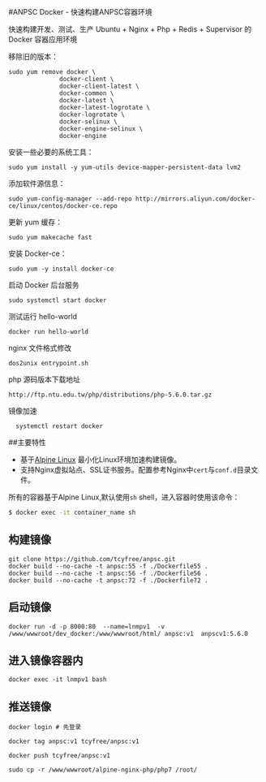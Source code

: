 #ANPSC Docker - 快速构建ANPSC容器环境

快速构建开发、测试、生产 Ubuntu + Nginx + Php + Redis + Supervisor 的Docker 容器应用环境


移除旧的版本：

    sudo yum remove docker \
                  docker-client \
                  docker-client-latest \
                  docker-common \
                  docker-latest \
                  docker-latest-logrotate \
                  docker-logrotate \
                  docker-selinux \
                  docker-engine-selinux \
                  docker-engine

安装一些必要的系统工具：

    sudo yum install -y yum-utils device-mapper-persistent-data lvm2


添加软件源信息：

    sudo yum-config-manager --add-repo http://mirrors.aliyun.com/docker-ce/linux/centos/docker-ce.repo



更新 yum 缓存：

    sudo yum makecache fast
    


安装 Docker-ce：

    sudo yum -y install docker-ce


启动 Docker 后台服务

    sudo systemctl start docker


测试运行 hello-world

    docker run hello-world


nginx 文件格式修改
    
    dos2unix entrypoint.sh
    
php 源码版本下载地址
   
    http://ftp.ntu.edu.tw/php/distributions/php-5.6.0.tar.gz


镜像加速  
     
      systemctl restart docker

##主要特性

+ 基于[Alpine Linux](https://alpinelinux.org/) 最小化Linux环境加速构建镜像。 
+ 支持Nginx虚拟站点、SSL证书服务。配置参考Nginx中`cert`与`conf.d`目录文件。

所有的容器基于Alpine Linux,默认使用`sh` shell，进入容器时使用该命令：

```bash
$ docker exec -it container_name sh
```

## 构建镜像
    git clone https://github.com/tcyfree/anpsc.git
    docker build --no-cache -t anpsc:55 -f ./Dockerfile55 .
    docker build --no-cache -t anpsc:56 -f ./Dockerfile56 .
    docker build --no-cache -t anpsc:72 -f ./Dockerfile72 .
    
## 启动镜像
    docker run -d -p 8000:80  --name=lnmpv1  -v /www/wwwroot/dev_docker:/www/wwwroot/html/ anpsc:v1  anpscv1:5.6.0
 
    
## 进入镜像容器内
    docker exec -it lnmpv1 bash

        

## 推送镜像
    docker login # 先登录
    
    docker tag anpsc:v1 tcyfree/anpsc:v1
    
    docker push tcyfree/anpsc:v1

    sudo cp -r /www/wwwroot/alpine-nginx-php/php7 /root/